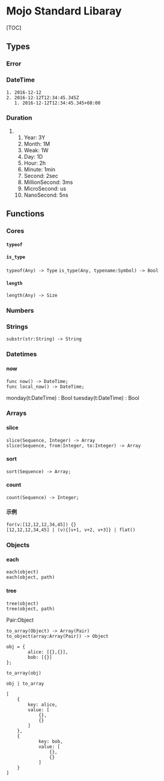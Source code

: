 # Mojo Standard Libaray

[TOC]

##  Types

### Error

### DateTime

```
1. 2016-12-12
2. 2016-12-12T12:34:45.345Z
   1. 2016-12-12T12:34:45.345+08:00
```

### Duration

1. 1. Year: 3Y
   2. Month: 1M
   3. Weak: 1W
   4. Day: 1D
   5. Hour: 2h
   6. Minute: 1min
   7. Second: 2sec
   8. MillionSecond: 3ms
   9. MicroSecond: us
   10. NanoSecond: 5ns

###

## Functions

### Cores

#### `typeof`

#### `is_type`

`typeof(Any) -> Type`
`is_type(Any, typename:Symbol) -> Bool`

#### `length`

````
length(Any) -> Size
````

### Numbers

### Strings

`substr(str:String) -> String`

### Datetimes

#### now

```
func now() -> DateTime;
func local_now() -> DateTime;
```


monday(t:DateTime) : Bool
tuesday(t:DateTime) : Bool

### Arrays

#### slice

```
slice(Sequence, Integer) -> Array
slice(Sequence, from:Integer, to:Integer) -> Array
```

#### sort

```
sort(Sequence) -> Array;
```

#### count

```
count(Sequence) -> Integer;
```

#### 示例

```
for(v:[12,12,12,34,45]) {}
[12,12,12,34,45] | (v){[v+1, v+2, v+3]} | flat()
```

### Objects

#### each

```
each(object)
each(object, path)
```

#### tree

	tree(object)
	tree(object, path)
Pair:Object

```
to_array(Object) -> Array(Pair)
to_object(array:Array(Pair)) -> Object
```

```
obj = {
		alice: [{},{}],
		bob: [{}]
};

to_array(obj)

obj | to_array

[
	{
		key: alice,
		value: [
			{},
			{}
		]
	},
	{
			key: bob,
			value: [
				{},
				{}
			]
	}
]
```
